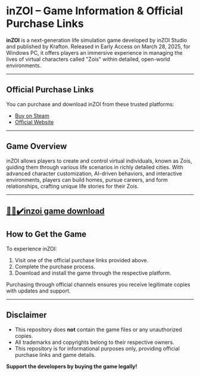 # inZOI – Game Information & Official Purchase Links

**inZOI** is a next-generation life simulation game developed by inZOI Studio and published by Krafton. Released in Early Access on March 28, 2025, for Windows PC, it offers players an immersive experience in managing the lives of virtual characters called "Zois" within detailed, open-world environments.

---

## Official Purchase Links

You can purchase and download inZOI from these trusted platforms:

* [Buy on Steam](https://store.steampowered.com/app/2456740/inZOI/)
* [Official Website](https://www.playinzoi.com/)

---

## Game Overview

inZOI allows players to create and control virtual individuals, known as Zois, guiding them through various life scenarios in richly detailed cities. With advanced character customization, AI-driven behaviors, and interactive environments, players can build homes, pursue careers, and form relationships, crafting unique life stories for their Zois.

---
## [🚀✅✔️inzoi game download](https://gamespent.com/tyranny-pc-game-download/)

## How to Get the Game

To experience inZOI:

1. Visit one of the official purchase links provided above.
2. Complete the purchase process.
3. Download and install the game through the respective platform.

Purchasing through official channels ensures you receive legitimate copies with updates and support.



---

## Disclaimer

* This repository does **not** contain the game files or any unauthorized copies.
* All trademarks and copyrights belong to their respective owners.
* This repository is for informational purposes only, providing official purchase links and game details.

**Support the developers by buying the game legally!**
